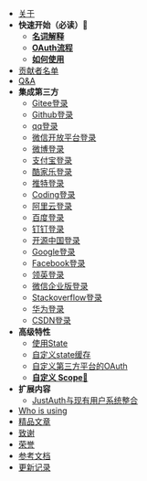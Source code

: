 - [关于](README.md)
- **快速开始（必读）**:triangular_flag_on_post:
  - [**名词解释**](quickstart/explain.md)
  - [**OAuth流程**](quickstart/oauth.md)
  - [**如何使用**](quickstart/how-to-use.md)
- [贡献者名单](contributors.md)
- [Q&A](Q&A.md)
- **集成第三方**
  - [Gitee登录](oauth/gitee.md)
  - [Github登录](oauth/github.md)
  - [qq登录](oauth/qq.md)
  - [微信开放平台登录](oauth/wechat_open.md)
  - [微博登录](oauth/weibo.md)
  - [支付宝登录](oauth/alipay.md)
  - [酷家乐登录](oauth/kujiale.md)
  - [推特登录](oauth/twitter.md)
  - [Coding登录](oauth/coding.md)
  - [阿里云登录](oauth/aliyun.md)
  - [百度登录](oauth/baidu.md)
  - [钉钉登录](oauth/dingtalk.md)
  - [开源中国登录](oauth/oschina.md)
  - [Google登录](oauth/google.md)
  - [Facebook登录](oauth/facebook.md)
  - [领英登录](oauth/linkedin.md)
  - [微信企业版登录](oauth/wechatEnterprise.md)
  - [Stackoverflow登录](oauth/stackoverflow.md)
  - [华为登录](oauth/huawei.md)
  - [CSDN登录](oauth/csdn.md)
- **高级特性**
  - [使用State](features/using-state.md)
  - [自定义state缓存](features/customize-the-state-cache.md)
  - [自定义第三方平台的OAuth](features/customize-the-oauth.md)
  - [**自定义 Scope**:triangular_flag_on_post:](features/customize-scopes.md)
- **扩展内容**
  - [JustAuth与现有用户系统整合](ext/justauth_integrated_with_the_existing_account_system.md)
- [Who is using](users.md)
- [精品文章](perfect_articles.md)
- [致谢](thx.md)
- [荣誉](honor.md)
- [参考文档](references.md)
- [更新记录](update.md)
